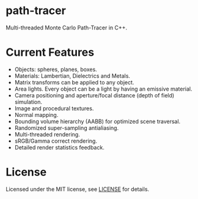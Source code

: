 # path-tracer
Multi-threaded Monte Carlo Path-Tracer in C++.

# Current Features
- Objects: spheres, planes, boxes.
- Materials: Lambertian, Dielectrics and Metals.
- Matrix transforms can be applied to any object.
- Area lights. Every object can be a light by having an emissive material.
- Camera positioning and aperture/focal distance (depth of field) simulation.
- Image and procedural textures.
- Normal mapping.
- Bounding volume hierarchy (AABB) for optimized scene traversal.
- Randomized super-sampling antialiasing.
- Multi-threaded rendering.
- sRGB/Gamma correct rendering.
- Detailed render statistics feedback.

# License
Licensed under the MIT license, see [LICENSE](https://github.com/MadEqua/path-tracer/blob/master/LICENSE) for details.